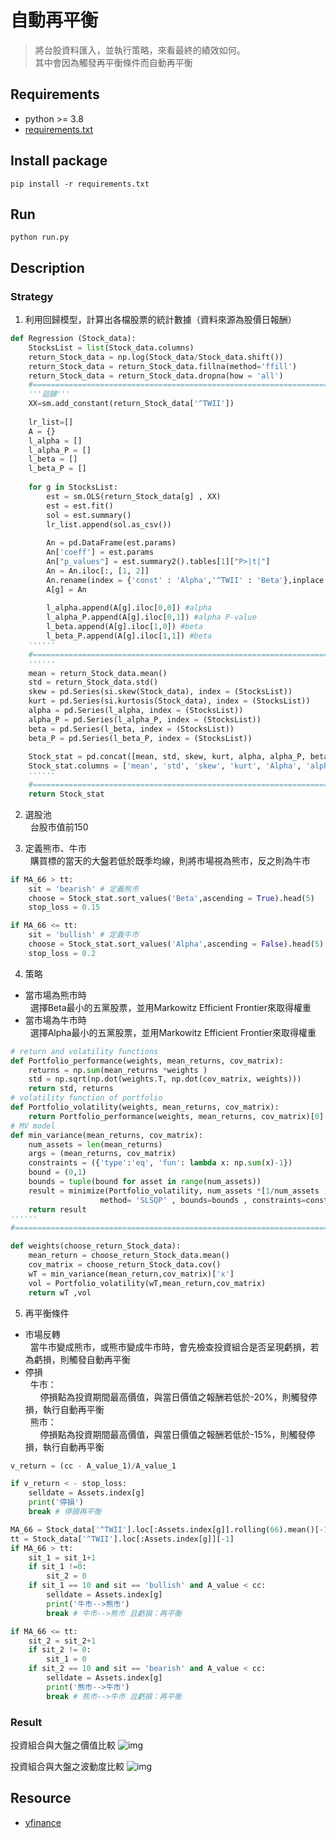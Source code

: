 # 自動再平衡
> 將台股資料匯入，並執行策略，來看最終的績效如何。  
其中會因為觸發再平衡條件而自動再平衡

## Requirements
- python >= 3.8
- [requirements.txt](https://github.com/JT-427/auto-rebalance-TW-/blob/master/requirements.txt)

## Install package
```
pip install -r requirements.txt
```

## Run
```
python run.py
```

## Description
### Strategy
1. 利用回歸模型，計算出各檔股票的統計數據（資料來源為股價日報酬）  
```py
def Regression (Stock_data):
    StocksList = list(Stock_data.columns)
    return_Stock_data = np.log(Stock_data/Stock_data.shift())
    return_Stock_data = return_Stock_data.fillna(method='ffill')
    return_Stock_data = return_Stock_data.dropna(how = 'all')
    #=============================================================================
    '''迴歸'''
    XX=sm.add_constant(return_Stock_data['^TWII'])
    
    lr_list=[]
    A = {}
    l_alpha = []
    l_alpha_P = []
    l_beta = []
    l_beta_P = []
    
    for g in StocksList:
        est = sm.OLS(return_Stock_data[g] , XX)
        est = est.fit()
        sol = est.summary()
        lr_list.append(sol.as_csv())
        
        An = pd.DataFrame(est.params)
        An['coeff'] = est.params
        An["p_values"] = est.summary2().tables[1]["P>|t|"]
        An = An.iloc[:, [1, 2]]
        An.rename(index = {'const' : 'Alpha','^TWII' : 'Beta'},inplace = True)
        A[g] = An
        
        l_alpha.append(A[g].iloc[0,0]) #alpha
        l_alpha_P.append(A[g].iloc[0,1]) #alpha P-value
        l_beta.append(A[g].iloc[1,0]) #beta
        l_beta_P.append(A[g].iloc[1,1]) #beta
    ''''''
    #=============================================================================
    ''''''
    mean = return_Stock_data.mean()
    std = return_Stock_data.std()
    skew = pd.Series(si.skew(Stock_data), index = (StocksList))
    kurt = pd.Series(si.kurtosis(Stock_data), index = (StocksList))
    alpha = pd.Series(l_alpha, index = (StocksList))
    alpha_P = pd.Series(l_alpha_P, index = (StocksList))
    beta = pd.Series(l_beta, index = (StocksList))
    beta_P = pd.Series(l_beta_P, index = (StocksList))
    
    Stock_stat = pd.concat([mean, std, skew, kurt, alpha, alpha_P, beta, beta_P],axis = 1)
    Stock_stat.columns = ['mean', 'std', 'skew', 'kurt', 'Alpha', 'alpha_P', 'Beta', 'beta_P']
    ''''''
    #=============================================================================
    return Stock_stat
```

2. 選股池  
&nbsp; 台股市值前150

3. 定義熊市、牛市  
&nbsp; 購買標的當天的大盤若低於既季均線，則將市場視為熊市，反之則為牛市
```py
if MA_66 > tt:
    sit = 'bearish' # 定義熊市
    choose = Stock_stat.sort_values('Beta',ascending = True).head(5)
    stop_loss = 0.15

if MA_66 <= tt:
    sit = 'bullish' # 定義牛市
    choose = Stock_stat.sort_values('Alpha',ascending = False).head(5)
    stop_loss = 0.2
```
4. 策略  
+ 當市場為熊市時  
&nbsp; 選擇Beta最小的五黨股票，並用Markowitz Efficient Frontier來取得權重
+ 當市場為牛市時  
&nbsp; 選擇Alpha最小的五黨股票，並用Markowitz Efficient Frontier來取得權重
```py
# return and volatility functions
def Portfolio_performance(weights, mean_returns, cov_matrix):
    returns = np.sum(mean_returns *weights )
    std = np.sqrt(np.dot(weights.T, np.dot(cov_matrix, weights)))
    return std, returns
# volatility function of portfolio
def Portfolio_volatility(weights, mean_returns, cov_matrix):
    return Portfolio_performance(weights, mean_returns, cov_matrix)[0]
# MV model
def min_variance(mean_returns, cov_matrix):
    num_assets = len(mean_returns)
    args = (mean_returns, cov_matrix)
    constraints = ({'type':'eq', 'fun': lambda x: np.sum(x)-1})
    bound = (0,1)
    bounds = tuple(bound for asset in range(num_assets))
    result = minimize(Portfolio_volatility, num_assets *[1/num_assets , ], args=args ,
                    method= 'SLSQP' , bounds=bounds , constraints=constraints )
    return result
''''''
#=============================================================================

def weights(choose_return_Stock_data):
    mean_return = choose_return_Stock_data.mean()
    cov_matrix = choose_return_Stock_data.cov()
    wT = min_variance(mean_return,cov_matrix)['x']
    vol = Portfolio_volatility(wT,mean_return,cov_matrix)
    return wT ,vol
```
5. 再平衡條件
+ 市場反轉  
&nbsp; 當牛市變成熊市，或熊市變成牛市時，會先檢查投資組合是否呈現虧損，若為虧損，則觸發自動再平衡
+ 停損  
&nbsp; 牛市：  
&nbsp; &nbsp; &nbsp; 停損點為投資期間最高價值，與當日價值之報酬若低於-20%，則觸發停損，執行自動再平衡  
&nbsp; 熊市：  
&nbsp; &nbsp; &nbsp; 停損點為投資期間最高價值，與當日價值之報酬若低於-15%，則觸發停損，執行自動再平衡  

```py
v_return = (cc - A_value_1)/A_value_1

if v_return < - stop_loss:
    selldate = Assets.index[g]
    print('停損')
    break # 停損再平衡

MA_66 = Stock_data['^TWII'].loc[:Assets.index[g]].rolling(66).mean()[-1]
tt = Stock_data['^TWII'].loc[:Assets.index[g]][-1]
if MA_66 > tt:
    sit_1 = sit_1+1
    if sit_1 !=0:
        sit_2 = 0
    if sit_1 == 10 and sit == 'bullish' and A_value < cc:
        selldate = Assets.index[g]
        print('牛市-->熊市')
        break # 牛市-->熊市 且虧損：再平衡

if MA_66 <= tt:
    sit_2 = sit_2+1
    if sit_2 != 0:
        sit_1 = 0
    if sit_2 == 10 and sit == 'bearish' and A_value < cc:
        selldate = Assets.index[g]
        print('熊市-->牛市')
        break # 熊市-->牛市 且虧損：再平衡
```

### Result
投資組合與大盤之價值比較
![img](https://github.com/JT-427/auto-rebalance-TW-/blob/master/Output/Portfolio%20vs%20TWII.png)

投資組合與大盤之波動度比較
![img](https://github.com/JT-427/auto-rebalance-TW-/blob/master/Output/Portfolio%20vs%20TWII(return).png)



## Resource
- [yfinance](https://github.com/ranaroussi/yfinance)

